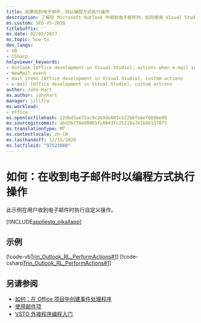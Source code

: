 ```yaml
---
title: 如果收到电子邮件，则以编程方式执行操作
description: 了解在 Microsoft Outlook 中收到电子邮件时，如何使用 Visual Studio 以编程方式执行自定义操作。
ms.custom: SEO-VS-2020
titleSuffix: ''
ms.date: 02/02/2017
ms.topic: how-to
dev_langs:
- VB
- CSharp
helpviewer_keywords:
- Outlook [Office development in Visual Studio], actions when e-mail is received
- NewMail event
- mail items [Office development in Visual Studio], custom actions
- e-mail [Office development in Visual Studio], custom actions
author: John-Hart
ms.author: johnhart
manager: jillfra
ms.workload:
- office
ms.openlocfilehash: 22dbd3ae72ac8c269de603ce22bbfebef669be08
ms.sourcegitcommit: 4bd2b770e60965fc0843fc25318a7e1b46137875
ms.translationtype: MT
ms.contentlocale: zh-CN
ms.lasthandoff: 12/15/2020
ms.locfileid: "97523880"
---
```

# <a name="how-to-programmatically-perform-actions-when-an-email-message-is-received"></a>如何：在收到电子邮件时以编程方式执行操作
  此示例在用户收到电子邮件时执行自定义操作。

 [!INCLUDE[appliesto_olkallapp](../vsto/includes/appliesto-olkallapp-md.md)]

## <a name="example"></a>示例
 [!code-vb[Trin_Outlook_RL_PerformActions#1](../vsto/codesnippet/VisualBasic/Trin_Outlook_RL_PerformActions/thisaddin.vb#1)]
 [!code-csharp[Trin_Outlook_RL_PerformActions#1](../vsto/codesnippet/CSharp/Trin_Outlook_RL_PerformActions/thisaddin.cs#1)]

## <a name="see-also"></a>另请参阅
- [如何：在 Office 项目中创建事件处理程序](../vsto/how-to-create-event-handlers-in-office-projects.md)
- [使用邮件项](../vsto/working-with-mail-items.md)
- [VSTO 外接程序编程入门](../vsto/getting-started-programming-vsto-add-ins.md)
